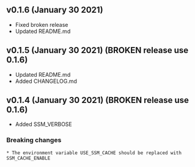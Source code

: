 ## v0.1.6 (January 30 2021)
* Fixed broken release
* Updated README.md


## v0.1.5 (January 30 2021) (BROKEN release use 0.1.6)
* Updated README.md
* Added CHANGELOG.md

## v0.1.4 (January 30 2021) (BROKEN release use 0.1.6)
* Added SSM_VERBOSE

### Breaking changes
    * The environment variable USE_SSM_CACHE should be replaced with SSM_CACHE_ENABLE
